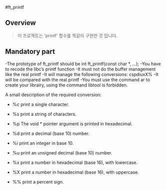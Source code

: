 #ft_printf

## Overview 
> 이 프로젝트는 'printf' 함수를 똑같이 구현한 것 입니다.

## Mandatory part

-The prototype of ft_printf should be int ft_printf(const char *, ...);
-You have to recode the libc’s printf function
-It must not do the buffer management like the real printf
-It will manage the following conversions: cspdiuxX%
-It will be compared with the real printf
-You must use the command ar to create your librairy, using the command libtool is forbidden.


A small description of the required conversion:

- %c print a single character.

- %s print a string of characters.

- %p The void * pointer argument is printed in hexadecimal.

- %d print a decimal (base 10) number.

- %i print an integer in base 10.

- %u print an unsigned decimal (base 10) number.

- %x print a number in hexadecimal (base 16), with lowercase.

- %X print a number in hexadecimal (base 16), with uppercase.

- %% print a percent sign.

